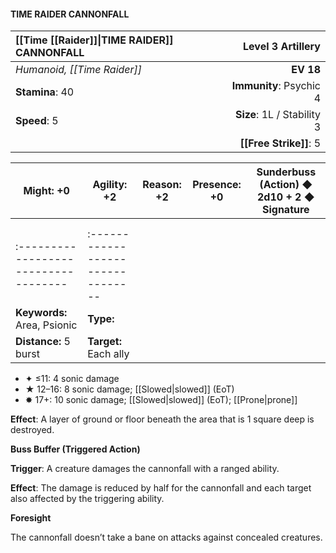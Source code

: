 #### TIME RAIDER CANNONFALL

| [[Time [[Raider]]\|TIME RAIDER]] CANNONFALL  |      **Level 3 Artillery** |
| :---------------------- | -------------------------: |
| *Humanoid, [[Time Raider]]* |                  **EV 18** |
| **Stamina**: 40         |    **Immunity**: Psychic 4 |
| **Speed**: 5            | **Size**: 1L / Stability 3 |
|                         |         **[[Free Strike]]**: 5 |

| **Might**: +0                        | **Agility**: +2                   | **Reason**: +2 | **Presence**: +0 | **Sunderbuss (Action)** ◆ 2d10 + 2 ◆ Signature |
| ------------------------------------ | --------------------------------- | -------------- | ---------------- | ---------------------------------------------- |
|                                      |                                   |                |                  |                                                |
|                                      |                                   |                |                  |                                                |
| :----------------------------------- | :-------------------------------- |                |                  |                                                |
| **Keywords:** Area, Psionic          | **Type:**                         |                |                  |                                                |
| **Distance:** 5 burst                | **Target:** Each ally             |                |                  |                                                |

- ✦ ≤11: 4 sonic damage
- ★ 12–16: 8 sonic damage; [[Slowed\|slowed]] (EoT)
- ✸ 17+: 10 sonic damage; [[Slowed\|slowed]] (EoT); [[Prone\|prone]]

**Effect**: A layer of ground or floor beneath the area that is 1 square deep is destroyed.

**Buss Buffer (Triggered Action)**

**Trigger**: A creature damages the cannonfall with a ranged ability.

**Effect**: The damage is reduced by half for the cannonfall and each target also affected by the triggering ability.

**Foresight**

The cannonfall doesn’t take a bane on attacks against concealed creatures.
